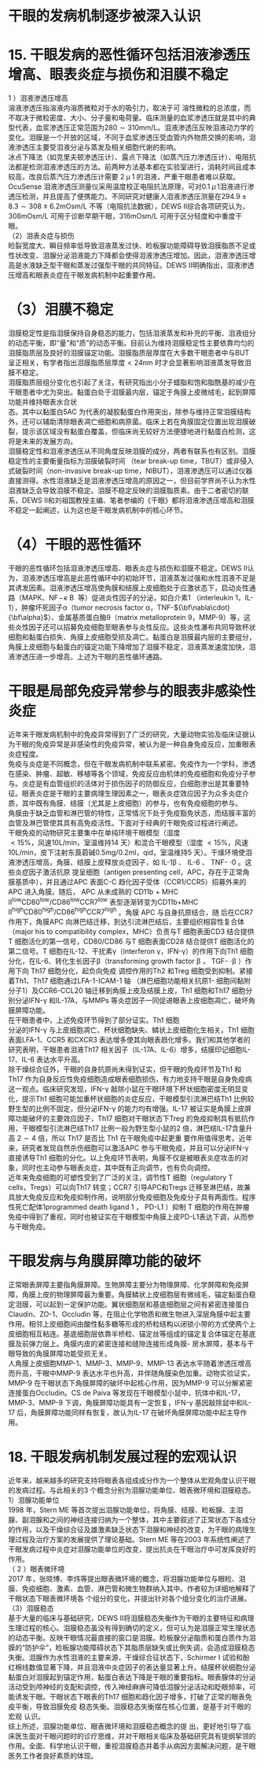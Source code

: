 # 干眼的发病机制逐步被深入认识  
# 15. 干眼发病的恶性循环包括泪液渗透压增高、眼表炎症与损伤和泪膜不稳定  
1 ）泪液渗透压增高  
溶液渗透压指溶液内溶质微粒对于水的吸引力，取决于可 溶性微粒的总浓度，而不取决于微粒密度、大小、分子量和电荷量。临床测量的血浆渗透压就是其中的典型代表，血浆渗透压正常范围为$280\sim310\mathrm{mm}/\mathrm{L}$。泪液渗透压反映泪液动力学的变化。泪膜是一个开放的区域，不同于血浆渗透压受血管内外物质交换的影响，泪液渗透压主要受泪液分泌与蒸发及相关细胞代谢的影响。  
冰点下降法（如克里夫顿渗透压计）、露点下降法（如蒸汽压力渗透压计）、电阻抗法都是检测泪液渗透压的方法。前两种方法基本都在实验室进行，消耗时间且成本较高，改良后蒸汽压力渗透压计需要 $2\;\upmu\;1$ 的泪液，严重干眼患者难以获取。 OcuSense 泪液渗透压测量仪采用温度校正电阻抗法原理，可对$0.1\;\mu\,1$泪液进行渗透压检测，并且提高了便携能力。不同研究对健康人泪液渗透压测量在$294.9\pm8.3\sim308\pm6.2\mathrm{mOsm/L}$ 不等（电阻抗法数据），DEWS Ⅱ综合各项研究认为，$308\mathrm{mOsm/L}$ 可用于诊断早期干眼，$316\mathrm{mOsm/L}$ 可用于区分轻度和中重度干眼。  
（2）泪表炎症与损伤  
睑裂宽度大、瞬目频率低导致泪液蒸发过快、睑板腺功能障碍导致泪膜脂质不足或性状改变、泪腺分泌泪液能力下降都会使得泪液渗透压增加。因此，泪液渗透压增高是水液缺乏型干眼和蒸发过强型干眼的共同特征。DEWS Ⅱ明确指出，泪液渗透压增高和眼表炎症在干眼发病机制中起重要作用。  
# （3）泪膜不稳定  
泪膜稳定性是指泪膜保持自身稳态的能力，包括泪液蒸发和补充的平衡、泪液组分的动态平衡，即“量”和“质”的动态平衡。目前认为维持泪膜稳定性主要依靠均匀的泪膜脂质层及良好的泪膜锚定功能。泪膜脂质层厚度在大多数干眼患者中与BUT 呈正相关，有学者指出泪膜脂质层厚度${<}24\mathrm{nm}$ 时才会显著影响泪液蒸发导致泪膜不稳定。  
泪膜脂质层组分变化也引起了关注，有研究指出小分子蜡脂和饱和脂酰基的减少在干眼患者中尤为突出。黏蛋白处于泪膜最内层，锚定于角膜上皮微绒毛，起到屏障功能并维持眼表水合状  
态。其中以黏蛋白5AC 为代表的凝胶黏蛋白作用突出，除参与维持正常泪膜结构外，还可以辅助清除眼表凋亡细胞和病原菌。临床上若在角膜固定位置出现泪膜破裂，提示该区域没有黏蛋白覆盖，但临床尚无较好方法便捷地进行黏蛋白检测，这将是未来的发展方向。  
泪膜稳定性和泪液渗透压从不同角度反映泪膜的成分，两者有联系也有区别。泪膜稳定性的主要衡量指标为泪膜破裂时间
（tear break-up time，TBUT）或非侵入式破裂时间（non-invasive break-up time，NIBUT），泪液渗透压可以通过仪器直接测得。水性泪液缺乏是泪液渗透压增高的原因之一，但目前学界尚不认为水性泪液缺乏会导致泪膜不稳定。泪膜不稳定反映的泪膜脂质素。由于二者密切的联系，DEWS Ⅱ和刘祖国教授主编、笔者参编的《干眼》都将泪液渗透压增高和泪膜不稳定一起阐述，认为这也是干眼发病机制中的核心环节。  
# （4）干眼的恶性循环  
干眼的恶性循环包括泪液渗透压增高、眼表炎症与损伤和泪膜不稳定。DEWS Ⅱ认为，泪液渗透压增高是此恶性循环中的初始环节，泪液蒸发过强和水性泪液不足是其诱发因素。泪液渗透压增高使角膜和结膜上皮细胞处于应激状态下，启动炎性通路（MAPK、$\mathrm{NF}\!-\!\kappa\mathrm{~B~}$ 等）促进炎性因子的分泌，如白介素1
（interleukin 1，IL-1），肿瘤坏死因子$\upalpha$（tumor necrosis factor $\upalpha$，TNF-${\bf\nabla\cdot}{\bf\alpha}$）、金属基质蛋白酶9（matrix metalloprotein 9，MMP-9）等，这些炎性因子还可以招募免疫细胞至眼表参与炎性反应。这些炎性瀑布共同导致杯状细胞和黏蛋白损失、角膜上皮细胞受损及凋亡。黏蛋白是泪膜最内层的主要组分，角膜上皮细胞与黏蛋白的锚定功能下降增加了泪膜不稳定，泪液蒸发速度加快，泪液渗透压进一步增高，上述为干眼的恶性循环通路。  
#  干眼是局部免疫异常参与的眼表非感染性炎症  
近年来干眼发病机制中的免疫异常得到了广泛的研究，大量动物实验及临床证据认为干眼的免疫异常是非感染性的免疫异常，被认为是一种自身免疫反应，加重眼表炎症程度。  
免疫与炎症是不同概念，但在干眼发病机制中联系紧密。免疫作为一个学科，渗透在感染、肿瘤、超敏、移植等各个领域，免疫反应由机体的免疫细胞和免疫分子参与。炎症是有血管组织的活体对于损伤因子的防御反应，白细胞渗出是其重要特征。眼表炎症是干眼的主要病理生理因素之一，眼表炎症效应因子为众多炎症介质，其中既有角膜、结膜（尤其是上皮细胞）的参与，也有免疫细胞的参与。  
角膜由于缺乏血管和淋巴管的特性，正常情况下处于免疫豁免状态，而结膜丰富的血管及淋巴管使其具有高免疫活性。下面对于经典的干眼免疫过程进行阐述。  
干眼免疫的动物研究主要集中在单纯环境干眼模型（湿度  
${<}15\%$，风速$10\mathrm{L}/\mathrm{min}$，室温维持14 天）和混合干眼模型（湿度
${<}15\%$，风速$10\mathrm{L/min}$，皮下注射东莨菪碱$0.5\mathrm{mg}/0.2\mathrm{ml}$，qid，室温维持5 天）。干燥环境使泪液渗透压增高，角膜、结膜上皮释放炎症因子，如 IL-1β 、 IL-6 、 TNF- $\cdot0$ 。这些炎症因子激活抗原 提呈细胞（antigen presenting cell，APC，存在于正常角膜基质中），并且通过APC 表面C-C 趋化因子受体（CCR1/CCR5）招募外来的 APC  进入角膜。随后， APC  从未成熟的 CD11b + MHC 
 $\mathrm{II^{low}C D80^{l o w}/C D86^{l o w}C C R7^{l o w}}$ 表型逐渐转变为CD11b+MHC 
$\mathrm{II^{high}C D80^{h i g h}/C D86^{h i g h}C C R7^{h i g h}}$ 。角膜 APC  与自身抗原结合，随 后在CCR7 作用下，角膜APC 向淋巴结迁移，到达引流淋巴结后，主要组织相容性复合体（major his to compatibility complex，MHC）负责与T 细胞表面CD3 结合提供T 细胞活化的第一信号，CD80/CD86 与T 细胞表面CD28 结合提供T 细胞活化的第二信号。T 细胞在IL-12、干扰素γ（interferon γ，IFN-γ）的作用下向Th1 细胞分化，在IL-6、转化生长因子$\upbeta$（transforming growth factor  $\upbeta$ ， TGF- $\cdot\upbeta$ ）作用下向 Th17  细胞分化，起负向免疫 调控作用的Th2 和Treg 细胞受到抑制。紧接着Th1、Th17 细胞通过LFA-1-ICAM-1 轴 （淋巴细胞功能相关抗原1- 细胞间黏附分子1）及CCR6-CCL20 轴迁移到角膜上皮及结膜上皮，Th1 细胞和Th17 细胞分别分泌IFN-γ 和IL-17A，与MMPs 等炎症因子一同促进眼表上皮细胞凋亡，破坏角膜屏障功能。  
在干眼患者中，上述免疫环节得到了部分证实。Th1 细胞  
分泌的IFN-γ 与上皮细胞凋亡、杯状细胞缺失、鳞状上皮细胞化生相关。Th1 细胞表面LFA-1、CCR5 和CXCR3 表达增多使其向眼表趋化增多。我们和其他学者的研究表明，干眼患者泪液Th17 相关因子（IL-17A、IL-6）增多，结膜印记细胞IL-17、IL-6 表达水平升高。  
除干燥综合征外，干眼的自身抗原尚未得到证实，但干眼的免疫环节及Th1 和Th17 作为自身反应性免疫细胞造成眼表细胞损伤，有力地支持干眼是自身免疫病这一观点。临床研究发现，IFN-γ 敲除小鼠在干眼环境下杯状细胞密度无明显变化，提示Th1 细胞可能加重杯状细胞的炎症反应，干眼模型引流淋巴结Th1 比例较野生型的比例不固定，但分泌IFN-γ 的能力均有增强。IL-17 被证实是角膜上皮屏障功能破坏的主要效应因子，Th17 细胞对干眼状态下Treg 的免疫抑制具有抵抗作用，干眼模型引流淋巴结Th17 比例一般为野生型小鼠的2 倍，淋巴结IL-17含量升高 $2\sim4$  倍，所以 Th17  是否比 Th1  在干眼免疫中起更重 要作用值得思考。近年来，研究者发现自然杀伤细胞可以激活APC 参与干眼免疫，并且可以分泌IFN-γ 直接诱导Th1 细胞的分化。以上免疫环节表明，角膜不仅是被眼表炎症攻击的对象，同时也主动参与眼表炎症，其中既有正向调节，也有负向调控。  
近年来免疫细胞的可塑性受到了广泛的关注，调节性T 细胞（regulatory T cells，Tregs）可以向Th17 转变；CCR7 引导APC和Tregs 迁移至淋巴结，故兼具放大免疫反应和免疫抑制作用，说明部分免疫细胞及免疫分子具有两面性。程序性死亡配体1programmed death ligand 1 ， PD-L1 ）抑制 T  细胞的作用在肿瘤 免疫中得到了重视，同时也被证实在干眼模型中角膜上皮PD-L1表达下调，从而参与干眼免疫。  
#  干眼发病与角膜屏障功能的破坏  
正常眼表屏障主要指角膜屏障。生物屏障主要分为物理屏障、化学屏障和免疫屏障，角膜上皮的物理屏障最为重要。角膜鳞状上皮细胞层有微绒毛，锚定黏蛋白稳定泪膜，可以起到一定保护功能。翼状细胞层和基底细胞层之间有紧密连接蛋白Claudin、ZO-1、Occludin 等，在阻止化学物质和微生物进入深层角膜中起主要作用。相邻上皮细胞间由酸性黏多糖等形成的桥粒结构以闭锁小带的方式使两个上皮细胞相互粘连。基底细胞层依靠半桥粒、锚定丝等组成的锚定复合体锚定在基底膜及前弹力层上。角膜内皮的紧密连接和缝隙连接形成角膜- 房水屏障，基本与干眼导致的角膜屏障功能受损无关。  
人角膜上皮细胞MMP-1、MMP-3、MMP-9、MMP-13 表达水平随着渗透压增高而升高，干眼中MMP-9 表达水平也升高，并伴随角膜染色加重。动物实验证实，MMP-9 在干眼状态下角膜屏障的破坏中起核心作用，因为MMP-9 可以分解紧密连接蛋白Occludin。CS de Paiva 等发现在干眼模型小鼠中，抗体中和IL-17，MMP-3、MMP-9 下调，角膜屏障功能具有一定恢复，IFN-γ 基因敲除鼠中和IL-17 后，角膜屏障功能同样有恢复，故认为IL-17 在破坏角膜屏障功能中起主导作用。  
# 18. 干眼发病机制发展过程的宏观认识  
近年来，越来越多的研究支持将眼表各组成成分作为一个整体从宏观角度认识干眼的发病过程。与此相关的3 个概念分别为泪腺功能单位、眼表微环境和泪膜稳态。  
1）泪腺功能单位  
1998 年，Stern ME 等首次提出泪腺功能单位，将角膜、结膜、睑板腺、主泪腺、副泪腺和之间的神经连接归纳为一个整体，其中主要叙述了正常状态下各成分的作用，以及干燥综合征及雄激素缺乏状态下泪腺和神经的改变，为干眼的病理生理过程及治疗方案的发展提供了理论基础。Stern ME 等在2003 年系统性阐述了干眼发病过程中炎症对泪腺功能单位的改变，提出抗炎在干眼治疗中可发挥良好的作用。  
（ 2 ）眼表微环境  
2017 年，张晓博、李炜等提出眼表微环境的概念，将泪腺功能单位与眼睑、泪膜、免疫细胞、激素、血管、淋巴管和微生物群纳入其中。作者较为详细地解释了干眼状态下眼表微环境各 个组分的变化，并提出针对各个组分变化的治疗进展。  
（3）泪膜稳态  
基于大量的临床与基础研究，DEWS Ⅱ将泪膜稳态失衡作为干眼的主要特征和病理生理过程的核心。泪膜稳态虽没有得到确切的定义，但可认为是泪膜正常生理状态的动态平衡。反映干眼情况最直接的窗口是泪膜。睑板腺分泌脂质和蛋白质作为泪膜的“防护伞”，睑板腺功能障碍状态下其脂质层缺失或比例失调，会造成泪膜稳态失衡。泪腺作为水性泪液的主要来源，干燥综合征状态下，Schirmer I 试验和酚红棉线数值显著下降，并且泪液中炎症因子的表达量显著上升。结膜杯状细胞分泌黏蛋白对泪膜起到锚定作用，黏蛋白表达下降是干眼的重要指标。眼表腺体的分泌活动受到颅神经的支配和调控，传入神经麻痹可降低泪腺分泌活动和眨眼频率，可能诱发干眼。干眼状态下眼表的Th17 细胞和趋化因子增多，打破了正常的眼表免疫平衡，导致泪膜免疫 稳态失衡。泪膜稳态失衡摆在核心位置，是基于对干眼的宏观 认识。  
综上所述，泪腺功能单位、眼表微环境和泪膜稳态概念的提 出，更好地引导了临床医生面对干眼问题时的诊疗思维，并对干眼相关临床及基础研究具有提纲挈领的作用。全面、科学地认识干眼，重视泪膜稳态并着手从病因方面解决问题，是干眼医务工作者良好素质的体现。  
